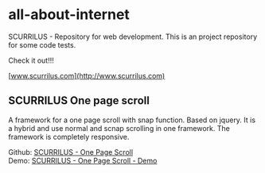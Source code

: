 all-about-internet
==================

SCURRILUS - Repository for web development. This is an project repository for some code tests.

Check it out!!! 

[www.scurrilus.com](http://www.scurrilus.com)  


SCURRILUS One page scroll
-------------------------

A framework for a one page scroll with snap function. Based on jquery. It is a hybrid and use normal and scnap scrolling in one framework. The framework is completely responsive.

Github: [SCURRILUS - One Page Scroll](https://github.com/scurrilus/all-about-internet/tree/scurrilus-onepagescroll)     
Demo: [SCURRILUS - One Page Scroll - Demo](http://scurrilus.de/scurrilus-github/scurrilus-onepage-scroll/index.html)

